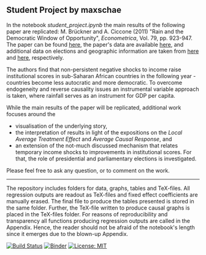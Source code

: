 ## Student Project by maxschae

In the notebook *student_project.ipynb* the main results of the following paper are replicated: M. Brückner and A. Ciccone (2011) "Rain and the Democratic Window of Opportunity", *Econometrica*, Vol. 79, pp. 923-947. The paper can be found [here]( https://doi.org/10.3982/ECTA8183), the paper's data are available [here](https://www.econometricsociety.org/content/supplement-rain-and-democratic-window-opportunity-0), and additional data on elections and geographic information are taken from [here](https://www.idea.int/data-tools/continent-view/Africa/40) and [here](http://www.maplibrary.org/library/stacks/Africa/index.htm), respectively.

The authors find that non-persistent negative shocks to income raise institutional scores in sub-Saharan African countries in the following year - countries become less autocratic and more democratic. To overcome endogeneity and reverse causality issues an instrumental variable approach is taken, where rainfall serves as an instrument for GDP per capita.

While the main results of the paper will be replicated, additional work focuses around the

* visualisation of the underlying story, 
* the interpretation of results in light of the expositions on the *Local Average Treatment Effect* and *Average Causal Response*, and 
* an extension of the not-much discussed mechanism that relates temporary income shocks to improvements in institutional scores. For that, the role of presidential and parliamentary elections is investigated.

Please feel free to ask any question, or to comment on the work.


<hr />


The repository includes folders for data, graphs, tables and TeX-files. All regression outputs are readout as TeX-files and fixed effect coefficients are manually erased. The final file to produce the tables presented is stored in the same folder. Further, the TeX-file written to produce causal graphs is placed in the TeX-files folder. For reasons of reproducibility and transparency all functions producing regression outputs are called in the Appendix. Hence, the reader should not be afraid of the notebook's length since it emerges due to the blown-up Appendix.

[![Build Status](https://travis-ci.org/HumanCapitalAnalysis/student-project-maxschae.svg?branch=master)](https://travis-ci.org/HumanCapitalAnalysis/student-project-maxschae) [![Binder](https://mybinder.org/badge_logo.svg)](https://mybinder.org/v2/gh/HumanCapitalAnalysis/student-project-maxschae/master?filepath=student_project.ipynb) [![License: MIT](https://img.shields.io/badge/License-MIT-blue.svg)](HumanCapitalAnalysis/student-project-maxschae/blob/master/LICENSE)